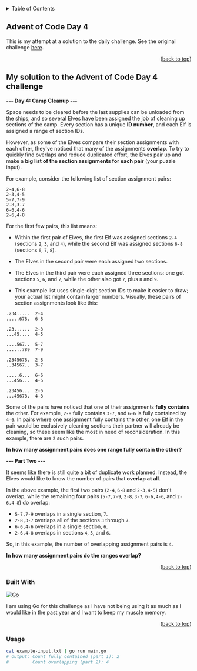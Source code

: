 <a name="readme-top"></a>

<!-- TABLE OF CONTENTS -->
<details>
  <summary>Table of Contents</summary>
  <ol>
    <li>
      <a href="#about-the-project">About The Project</a>
      <ul>
        <li><a href="#built-with">Built With</a></li>
      </ul>
    </li>
    <li><a href="#usage">Usage</a></li>
  </ol>
</details>

<!-- ABOUT THE PROJECT -->
## Advent of Code Day 4

This is my attempt at a solution to the daily challenge. See the original challenge [here][Challenge-url].

<p align="right">(<a href="#readme-top">back to top</a>)</p>

<!-- TASK DESCRIPTION -->
## My solution to the Advent of Code Day 4 challenge

**--- Day 4: Camp Cleanup ---**

Space needs to be cleared before the last supplies can be unloaded from the 
ships, and so several Elves have been assigned the job of cleaning up 
sections of the camp. Every section has a unique **ID number**, and each Elf is 
assigned a range of section IDs.

However, as some of the Elves compare their section assignments with each 
other, they've noticed that many of the assignments **overlap**. To try to 
quickly find overlaps and reduce duplicated effort, the Elves pair up and 
make a **big list of the section assignments for each pair** (your puzzle 
input).

For example, consider the following list of section assignment pairs:

```
2-4,6-8
2-3,4-5
5-7,7-9
2-8,3-7
6-6,4-6
2-6,4-8
```

For the first few pairs, this list means:

* Within the first pair of Elves, the first Elf was assigned sections 
  `2-4` (sections `2`, `3`, and `4`), while the second Elf was assigned sections 
  `6-8` (sections `6`, `7`, `8`).
* The Elves in the second pair were each assigned two sections.
* The Elves in the third pair were each assigned three sections: one got 
  sections `5`, `6`, and `7`, while the other also got `7`, plus `8` and `9`.

* This example list uses single-digit section IDs to make it easier to draw; your actual list might contain larger numbers. Visually, these pairs of section assignments look like this:

```
.234.....  2-4
.....678.  6-8

.23......  2-3
...45....  4-5

....567..  5-7
......789  7-9

.2345678.  2-8
..34567..  3-7

.....6...  6-6
...456...  4-6

.23456...  2-6
...45678.  4-8
```

Some of the pairs have noticed that one of their assignments **fully contains** 
the other. For example, `2-8` fully contains `3-7`, and `6-6` is fully contained 
by `4-6`. In pairs where one assignment fully contains the other, one Elf in 
the pair would be exclusively cleaning sections their partner will already 
be cleaning, so these seem like the most in need of reconsideration. In 
this example, there are `2` such pairs.

**In how many assignment pairs does one range fully contain the other?**

**--- Part Two ---**

It seems like there is still quite a bit of duplicate work planned. 
Instead, the Elves would like to know the number of pairs that **overlap at 
all**.

In the above example, the first two pairs (`2-4,6-8` and `2-3,4-5`) don't 
overlap, while the remaining four pairs (`5-7,7-9`, `2-8,3-7`, `6-6,4-6`, and 
`2-6,4-8`) do overlap:

* `5-7,7-9` overlaps in a single section, `7`.
* `2-8,3-7` overlaps all of the sections `3` through `7`.
* `6-6,4-6` overlaps in a single section, `6`.
* `2-6,4-8` overlaps in sections `4`, `5`, and `6`.

So, in this example, the number of overlapping assignment pairs is `4`.

**In how many assignment pairs do the ranges overlap?**

<p align="right">(<a href="#readme-top">back to top</a>)</p>

<!-- BUILT WITH -->
### Built With

[![Go][Go-shield]][Go-url]

I am using Go for this challenge as I have not being using it as much as I would like in the past year and I want to 
keep my muscle memory.

<p align="right">(<a href="#readme-top">back to top</a>)</p>

<!-- USAGE -->
### Usage

```bash
cat example-input.txt | go run main.go
# output: Count fully contained (part 1): 2
#         Count overlapping (part 2): 4
```

<!-- MARKDOWN LINKS & IMAGES -->
[Challenge-url]: https://adventofcode.com/2022/day/4
[Go-shield]: https://img.shields.io/badge/go-%2300ADD8.svg?style=for-the-badge&logo=go&logoColor=white
[Go-url]: https://go.dev/